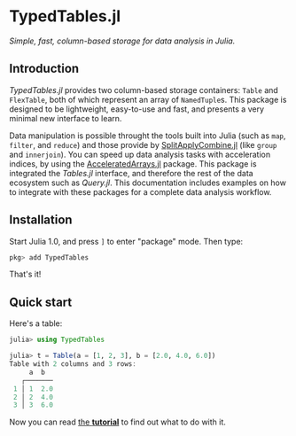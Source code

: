 # TypedTables.jl

*Simple, fast, column-based storage for data analysis in Julia.*

## Introduction

*TypedTables.jl* provides two column-based storage containers: `Table` and `FlexTable`, both of which
represent an array of `NamedTuple`s. This package is designed to be lightweight,
easy-to-use and fast, and presents a very minimal new interface to learn.

Data manipulation is possible throught the tools built into Julia (such as `map`, `filter`,
and `reduce`) and those provide by [SplitApplyCombine.jl](https://github.com/JuliaData/SplitApplyCombine.jl)
(like `group` and `innerjoin`). You can speed up data analysis tasks with acceleration indices, by using the [AcceleratedArrays.jl](https://github.com/andyferris/AcceleratedArrays.jl) package. This package is integrated the *Tables.jl* interface, and therefore the rest of the data ecosystem such as *Query.jl*. This documentation includes examples on how to integrate with these packages for a complete data analysis workflow.

## Installation

Start Julia 1.0, and press `]` to enter "package" mode. Then type:

```julia
pkg> add TypedTables
```

That's it!

## Quick start

Here's a table:

```julia
julia> using TypedTables

julia> t = Table(a = [1, 2, 3], b = [2.0, 4.0, 6.0])
Table with 2 columns and 3 rows:
     a  b
   ┌───────
 1 │ 1  2.0
 2 │ 2  4.0
 3 │ 3  6.0
```

Now you can read [the **tutorial**](man/tutorial.md) to find out what to do with it.
